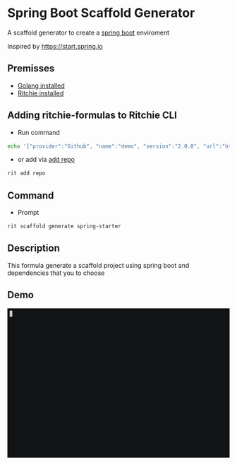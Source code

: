 <!-- markdownlint-disable-file MD013 -->
<!-- markdownlint-disable-file MD033 -->
<!-- markdownlint-disable-file MD034 -->

# Spring Boot Scaffold Generator

A scaffold generator to create a [spring boot](https://spring.io/projects/spring-boot) enviroment

Inspired by https://start.spring.io

## Premisses

- [Golang installed](https://golang.org/doc/install)
- [Ritchie installed](https://docs.ritchiecli.io/v/v2.0-pt/getting-started/installation)

## Adding ritchie-formulas to Ritchie CLI

- Run command

```bash
echo '{"provider":"Github", "name":"demo", "version":"2.0.0", "url":"https://github.com/ZupIT/ritchie-formulas", "token": null, "priority":1}' | rit add repo --stdin
```

- or add via [add repo](https://docs.ritchiecli.io/v/v2.0-pt/tutorials/formulas/como-executar-formulas/formula-hello-world)

```bash
rit add repo
```

## Command

- Prompt

```bash
rit scaffold generate spring-starter
```

## Description

This formula generate a scaffold project using spring boot and dependencies that you to choose

## Demo

<img src="demo.gif">
